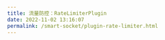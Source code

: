 ```yaml
---
title: 流量防控：RateLimiterPlugin
date: 2022-11-02 13:16:07
permalink: /smart-socket/plugin-rate-limiter.html
---
```

